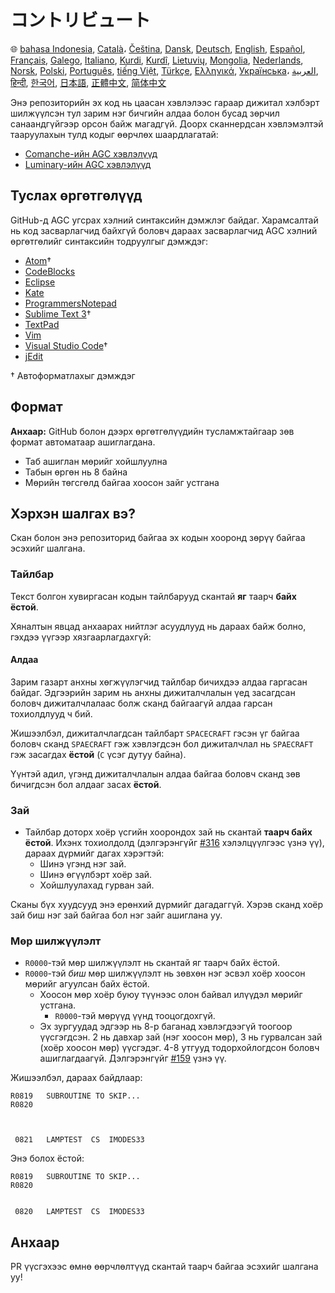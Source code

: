 # コントリビュート

🌐
[bahasa Indonesia][ID],
[Català][CA]،
[Čeština][CZ],
[Dansk][DA],
[Deutsch][DE],
[English][EN],
[Español][ES],
[Français][FR],
[Galego][GL],
[Italiano][IT],
[Kurdi][KU],
[Kurdî][KU],
[Lietuvių][LT],
[Mongolia][MN],
[Nederlands][NL],
[Norsk][NO],
[Polski][PL],
[Português][PT_BR],
[tiếng Việt][VI],
[Türkçe][TR],
[Ελληνικά][GR],
[Українська][UK]،
[العربية][AR],
[हिन्दी][HI_IN],
[한국어][KO_KR],
[日本語][JA],
[正體中文][ZH_TW],
[简体中文][ZH_CN]

[AR]:CONTRIBUTING.ar.md
[CA]:CONTRIBUTING.ca.md
[CZ]:CONTRIBUTING.cz.md
[DA]:CONTRIBUTING.da.md
[DE]:CONTRIBUTING.de.md
[EN]:../CONTRIBUTING.md
[ES]:CONTRIBUTING.es.md
[FR]:CONTRIBUTING.fr.md
[GL]:CONTRIBUTING.gl.md
[GR]:CONTRIBUTING.gr.md
[HI_IN]:CONTRIBUTING.hi_in.md
[ID]:CONTRIBUTING.id.md
[IT]:CONTRIBUTING.it.md
[JA]:CONTRIBUTING.ja.md
[KO_KR]:CONTRIBUTING.ko_kr.md
[KU]:CONTRIBUTING.ku.md
[LT]:CONTRIBUTING.lt.md
[MN]:CONTRIBUTING.mn.md
[NL]:CONTRIBUTING.nl.md
[NO]:CONTRIBUTING.no.md
[PL]:CONTRIBUTING.pl.md
[PT_BR]:CONTRIBUTING.pt_br.md
[TR]:CONTRIBUTING.tr.md
[UK]:CONTRIBUTING.uk.md
[VI]:CONTRIBUTING.vi.md
[ZH_CN]:CONTRIBUTING.zh_cn.md
[ZH_TW]:CONTRIBUTING.zh_tw.md

Энэ репозиторийн эх код нь цаасан хэвлэлээс гараар дижитал хэлбэрт шилжүүлсэн тул зарим нэг бичгийн алдаа болон бусад зөрчил санаандгүйгээр орсон байж магадгүй. Доорх сканнердсан хэвлэмэлтэй тааруулахын тулд кодыг өөрчлөх шаардлагатай:

- [Comanche-ийн AGC хэвлэлүүд][8]
- [Luminary-ийн AGC хэвлэлүүд][9]

## Туслах өргөтгөлүүд

GitHub-д AGC угсрах хэлний синтаксийн дэмжлэг байдаг. Харамсалтай нь код засварлагчид байхгүй боловч дараах засварлагчид AGC хэлний өргөтгөлийг синтаксийн тодруулгыг дэмждэг:

- [Atom][Atom]†
- [CodeBlocks][CodeBlocks]
- [Eclipse][Eclipse]
- [Kate][Kate]
- [ProgrammersNotepad][ProgrammersNotepad]
- [Sublime Text 3][Sublime Text]†
- [TextPad][TextPad]
- [Vim][Vim]
- [Visual Studio Code][VisualStudioCode]†
- [jEdit][jEdit]

† Автоформатлахыг дэмждэг

[Atom]:https://github.com/Alhadis/language-agc
[CodeBlocks]:https://github.com/virtualagc/virtualagc/tree/master/Contributed/SyntaxHighlight/CodeBlocks
[Eclipse]:https://github.com/virtualagc/virtualagc/tree/master/Contributed/SyntaxHighlight/Eclipse
[Kate]:https://github.com/virtualagc/virtualagc/tree/master/Contributed/SyntaxHighlight/Kate
[ProgrammersNotepad]:https://github.com/virtualagc/virtualagc/tree/master/Contributed/SyntaxHighlight/ProgrammersNotepad
[Sublime Text]:https://github.com/jimlawton/AGC-Assembly
[TextPad]:https://github.com/virtualagc/virtualagc/tree/master/Contributed/SyntaxHighlight/TextPad
[Vim]:https://github.com/wsdjeg/vim-assembly
[VisualStudioCode]:https://github.com/wopian/agc-assembly
[jEdit]:https://github.com/virtualagc/virtualagc/tree/master/Contributed/SyntaxHighlight/jEdit

## Формат

**Анхаар:** GitHub болон дээрх өргөтгөлүүдийн тусламжтайгаар зөв формат автоматаар ашиглагдана.

- Таб ашиглан мөрийг хойшлуулна
- Табын өргөн нь 8 байна
- Мөрийн төгсгөлд байгаа хоосон зайг устгана

## Хэрхэн шалгах вэ?

Скан болон энэ репозиторид байгаа эх кодын хооронд зөрүү байгаа эсэхийг шалгана.

### Тайлбар

Текст болгон хувиргасан кодын тайлбарууд скантай **яг** таарч **байх ёстой**.

Хяналтын явцад анхаарах нийтлэг асуудлууд нь дараах байж болно, гэхдээ үүгээр хязгаарлагдахгүй:

#### Алдаа

Зарим газарт анхны хөгжүүлэгчид тайлбар бичихдээ алдаа гаргасан байдаг. Эдгээрийн зарим нь анхны дижиталчлалын үед засагдсан боловч дижиталчлалаас болж сканд байгаагүй алдаа гарсан тохиолдлууд ч бий.

Жишээлбэл, дижиталчлагдсан тайлбарт `SPACECRAFT` гэсэн үг байгаа боловч сканд `SPAECRAFT` гэж хэвлэгдсэн бол дижиталчлал нь `SPAECRAFT` гэж засагдах **ёстой** (`C` үсэг дутуу байна).

Үүнтэй адил, үгэнд дижиталчлалын алдаа байгаа боловч сканд зөв бичигдсэн бол алдааг засах **ёстой**.

### Зай

- Тайлбар доторх хоёр үсгийн хоорондох зай нь скантай **таарч байх ёстой**. Ихэнх тохиолдолд (дэлгэрэнгүйг [#316][10] хэлэлцүүлгээс үзнэ үү), дараах дүрмийг дагах хэрэгтэй:
  - Шинэ үгэнд нэг зай.
  - Шинэ өгүүлбэрт хоёр зай.
  - Хойшлуулахад гурван зай.

Сканы бүх хуудсууд энэ ерөнхий дүрмийг дагадаггүй. Хэрэв сканд хоёр зай биш нэг зай байгаа бол нэг зайг ашиглана уу.

### Мөр шилжүүлэлт

- `R0000`-тэй мөр шилжүүлэлт нь скантай яг таарч байх ёстой.
- `R0000`-тэй *биш* мөр шилжүүлэлт нь зөвхөн нэг эсвэл хоёр хоосон мөрийг агуулсан байх ёстой.
  - Хоосон мөр хоёр буюу түүнээс олон байвал илүүдэл мөрийг устгана.
    - `R0000`-тэй мөрүүд үүнд тооцогдохгүй.
  - Эх зургуудад эдгээр нь 8-р баганад хэвлэгдээгүй тоогоор үүсгэгдсэн. 2 нь давхар зай (нэг хоосон мөр), 3 нь гурвалсан зай (хоёр хоосон мөр) үүсгэдэг. 4-8 утгууд тодорхойлогдсон боловч ашиглагдаагүй. Дэлгэрэнгүйг [#159][7] үзнэ үү.

Жишээлбэл, дараах байдлаар:

```plain
R0819   SUBROUTINE TO SKIP...
R0820



 0821   LAMPTEST  CS  IMODES33
```

Энэ болох ёстой:

```plain
R0819   SUBROUTINE TO SKIP...
R0820


 0820   LAMPTEST  CS  IMODES33
```

## Анхаар

PR үүсгэхээс өмнө өөрчлөлтүүд скантай таарч байгаа эсэхийг шалгана уу!

[0]:https://github.com/chrislgarry/Apollo-11/pull/new/master
[1]:http://www.ibiblio.org/apollo/ScansForConversion/Luminary099/
[2]:http://www.ibiblio.org/apollo/ScansForConversion/Comanche055/
[6]:https://github.com/wopian/agc-assembly#user-settings
[7]:https://github.com/chrislgarry/Apollo-11/issues/159
[8]:http://www.ibiblio.org/apollo/ScansForConversion/Comanche055/
[9]:http://www.ibiblio.org/apollo/ScansForConversion/Luminary099/
[10]:https://github.com/chrislgarry/Apollo-11/pull/316#pullrequestreview-102892741
